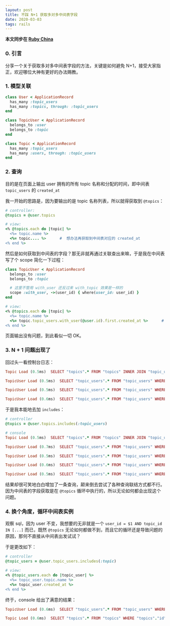 ```yaml
---
layout: post
title: 不踩 N+1 获取多对多中间表字段
date: 2020-03-03
tags: rails
---
```


**本文同步在 [Ruby China](https://ruby-china.org/topics/39556)**

### 0. 引言

分享一个关于获取多对多中间表字段的方法，关键是如何避免 N+1，接受大家指正，欢迎哪位大神有更好的办法赐教。

### 1. 模型关联

```rb
class User < ApplicationRecord
  has_many :topic_users
  has_many :topics, through: :topic_users
end

class TopicUser < ApplicationRecord
  belongs_to :user
  belongs_to :topic
end

class Topic < ApplicationRecord
  has_many :topic_users
  has_many :users, through: :topic_users
end
```

### 2. 查询

目的是在页面上输出 user 拥有的所有 topic 名称和分配的时间，即中间表 `topic_users` 的 `created_at`

我一开始的思路是，因为要输出的是 topic 名称列表，所以就得获取到 `@topics`：

```rb
# controller:
@topics = @user.topics

# view:
<% @topics.each do |topic| %>
  <%= topic.name %>
  <%= topic.... %>      #  想办法再获取到中间表对应的 created_at
<% end %>
```
然后是如何获取到中间表的字段？那无非就再通过关联查出来嘛，于是我在中间表写了个 scope 简化一下过程：
```rb
class TopicUser < ApplicationRecord
  belongs_to :user
  belongs_to :topic

  # 这里不管用 with_user 还反过来 with_topic 效果是一样的
  scope :with_user, ->(user_id) { where(user_id: user_id) }
end

# view:
<% @topics.each do |topic| %>
  <%= topic.name %>
  <%= topic.topic_users.with_user(@user.id).first.created_at %>      # 关联关系是唯一的，就直接用 first 了
<% end %>
```
页面输出没有问题，到此看似一切 OK。

### 3. N + 1 问题出现了

回过头一看控制台日志：

```rb
Topic Load (0.5ms)  SELECT "topics".* FROM "topics" INNER JOIN "topic_users" ON "topics"."id" = "topic_users"."topic_id" WHERE "topic_users"."user_id" = $1  [["user_id", 1]]

TopicUser Load (0.5ms)  SELECT "topic_users".* FROM "topic_users" WHERE "topic_users"."user_id" = $1 AND "topic_users"."topic_id" = $2 ORDER BY "topic_users"."id" ASC LIMIT $3  [["user_id", 1], ["topic_id", 1], ["LIMIT", 1]]

TopicUser Load (0.5ms)  SELECT "topic_users".* FROM "topic_users" WHERE "topic_users"."user_id" = $1 AND "topic_users"."topic_id" = $2 ORDER BY "topic_users"."id" ASC LIMIT $3  [["user_id", 1], ["topic_id", 2], ["LIMIT", 1]]

TopicUser Load (0.6ms)  SELECT "topic_users".* FROM "topic_users" WHERE "topic_users"."user_id" = $1 AND "topic_users"."topic_id" = $2 ORDER BY "topic_users"."id" ASC LIMIT $3  [["user_id", 1], ["topic_id", 3], ["LIMIT", 1]]
```

于是我本能地去加 `includes`：

```rb
# controller
@topics = @user.topics.includes(:topic_users)

# console
Topic Load (0.5ms)  SELECT "topics".* FROM "topics" INNER JOIN "topic_users" ON "topics"."id" = "topic_users"."topic_id" WHERE "topic_users"."user_id" = $1  [["user_id", 1]]

TopicUser Load (0.7ms)  SELECT "topic_users".* FROM "topic_users" WHERE "topic_users"."topic_id" IN ($1, $2, $3)  [["topic_id", 1], ["topic_id", 2], ["topic_id", 3]]

TopicUser Load (0.5ms)  SELECT "topic_users".* FROM "topic_users" WHERE "topic_users"."topic_id" = $1 AND "topic_users"."user_id" = $2 ORDER BY "topic_users"."id" ASC LIMIT $3  [["topic_id", 1], ["user_id", 1], ["LIMIT", 1]]

TopicUser Load (0.6ms)  SELECT "topic_users".* FROM "topic_users" WHERE "topic_users"."topic_id" = $1 AND "topic_users"."user_id" = $2 ORDER BY "topic_users"."id" ASC LIMIT $3  [["topic_id", 2], ["user_id", 1], ["LIMIT", 1]]

TopicUser Load (0.5ms)  SELECT "topic_users".* FROM "topic_users" WHERE "topic_users"."topic_id" = $1 AND "topic_users"."user_id" = $2 ORDER BY "topic_users"."id" ASC LIMIT $3  [["topic_id", 3], ["user_id", 1], ["LIMIT", 1]]
```
结果却很可笑地白白增加了一条查询，颠来倒去尝试了各种查询联结方式都不行。因为中间表的字段获取是在 `@topics` 循环中执行的，所以无论如何都会出现这个问题。

### 4. 换个角度，循环中间表实例

观察 sql，因为 user 不变，我想要的无非就是一个 `user_id = $1 AND topic_id IN [...]` 而已，既然 `@topics` 无论如何都做不到，而且它的循环还是导致问题的原因，那何不直接从中间表出发试试？

于是更改如下：
```rb
# controller
@topic_users = @user.topic_users.includes(:topic)

# view:
<% @topic_users.each do |topic_user| %>
  <%= topic_user.topic.name %>
  <%= topic_user.created_at %>
<% end %>
```

终于，console 给出了满意的结果：
```rb
TopicUser Load (0.6ms)  SELECT "topic_users".* FROM "topic_users" WHERE "topic_users"."user_id" = $1 [["user_id", 1]]

Topic Load (0.6ms)  SELECT "topics".* FROM "topics" WHERE "topics"."id" IN ($1, $2, $3)  [["id", 1], ["id", 2], ["id", 3]]
```